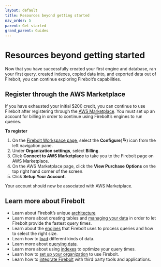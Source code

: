```yaml
---
layout: default
title: Resources beyond getting started
nav_order: 5
parent: Get started
grand_parent: Guides
---
```


# Resources beyond getting started

Now that you have successfully created your first engine and database, ran your first query, created indexes, copied data into, and exported data out of Firebolt, you can continue exploring Firebolt’s capabilities.

## Register through the AWS Marketplace

If you have exhausted your initial $200 credit, you can continue to use Firebolt after registering through the [AWS Marketplace](https://aws.amazon.com/marketplace). You must set up an account for billing in order to continue using Firebolt’s engines to run queries.

**To register**

1. On the [Firebolt Workspace page](https://go.firebolt.io/), select the **Configure**(<img src="../../assets/images/configure-icon.png" alt="AggIndex" width="14"/>) icon from the left navigation pane. 
2. Under **Organization settings**, select **Billing**.
3. Click **Connect to AWS Marketplace** to take you to the Firebolt page on AWS Marketplace.
4. On the AWS Marketplace page, click the **View Purchase Options** on the top right hand corner of the screen.
5. Click **Setup Your Account**.

Your account should now be associated with AWS Marketplace.

## Learn more about Firebolt
* Learn about Firebolt’s unique [architecture](../../Overview/architecture-overview.md)
* Learn more about creating tables and [managing your data](../../Overview/data-management.md) in order to let Firebolt provide the fastest query times. 
* Learn about the [engines](../../Overview/engine-fundamentals.md) that Firebolt uses to process queries and how to select the right size.
* Learn how to [load](../loading-data/loading-data.md) different kinds of data.
* Learn more about [querying data](../query-data/index.md).
* Learn more about using [indexes](../../Overview/using-indexes.md) to optimize your query times.
* Learn how to [set up your organization](../managing-your-organization/index.md) to use Firebolt.
* Learn how to [integrate Firebolt](../integrations/integrations.md) with third party tools and applications.

